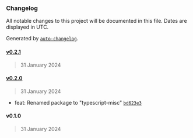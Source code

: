 ### Changelog

All notable changes to this project will be documented in this file. Dates are displayed in UTC.

Generated by [`auto-changelog`](https://github.com/CookPete/auto-changelog).

#### [v0.2.1](https://github.com/iliubinskii/typescript-misc/compare/v0.2.0...v0.2.1)

> 31 January 2024

#### [v0.2.0](https://github.com/iliubinskii/typescript-misc/compare/v0.1.0...v0.2.0)

> 31 January 2024

- feat: Renamed package to "typescript-misc" [`bd623e3`](https://github.com/iliubinskii/typescript-misc/commit/bd623e3c5e6f34744c2c82eb47ae2fc02fd670f6)

#### v0.1.0

> 31 January 2024
